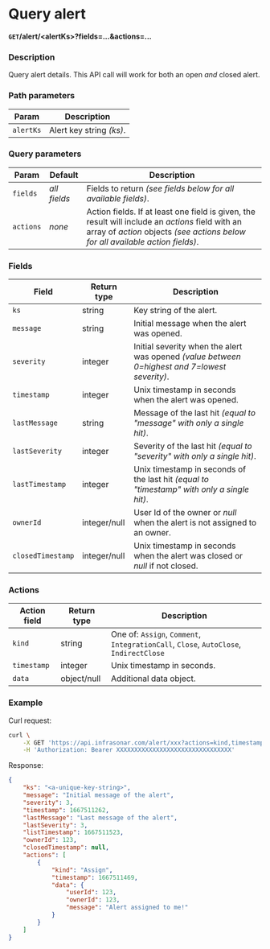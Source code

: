 # Query alert
**`GET`/alert/<alertKs\>?fields=...&actions=...**

### Description
Query alert details. This API call will work for both an open _and_ closed alert.

### Path parameters

Param               | Description
--------------------|-------------
`alertKs`           | Alert key string _(ks)_.

### Query parameters

Param               | Default           | Description
--------------------|-------------------|-------------
`fields`            | _all fields_      | Fields to return _(see fields below for all available fields)_.
`actions`           | _none_            | Action fields. If at least one field is given, the result will include an _actions_ field with an array of _action_ objects _(see actions below for all available action fields)_.

### Fields

Field               | Return type   | Description
--------------------|---------------|-------------
`ks`                | string        | Key string of the alert.
`message`           | string        | Initial message when the alert was opened.
`severity`          | integer       | Initial severity when the alert was opened _(value between 0=highest and 7=lowest severity)_.
`timestamp`         | integer       | Unix timestamp in seconds when the alert was opened.
`lastMessage`       | string        | Message of the last hit _(equal to "message" with only a single hit)_.
`lastSeverity`      | integer       | Severity of the last hit _(equal to "severity" with only a single hit)_.
`lastTimestamp`     | integer       | Unix timestamp in seconds of the last hit _(equal to "timestamp" with only a single hit)_.
`ownerId`           | integer/null  | User Id of the owner or _null_ when the alert is not assigned to an owner.
`closedTimestamp`   | integer/null  | Unix timestamp in seconds when the alert was closed or _null_ if not closed.

### Actions

Action field        | Return type   | Description
--------------------|---------------|-------------
`kind`              | string        | One of: `Assign`, `Comment`, `IntegrationCall`, `Close`, `AutoClose`, `IndirectClose`
`timestamp`         | integer       | Unix timestamp in seconds.
`data`              | object/null   | Additional data object.

### Example
Curl request:
```bash
curl \
    -X GET 'https://api.infrasonar.com/alert/xxx?actions=kind,timestamp,data' \
    -H 'Authorization: Bearer XXXXXXXXXXXXXXXXXXXXXXXXXXXXXXXX'
```

Response:
```json
{
    "ks": "<a-unique-key-string>",
    "message": "Initial message of the alert",
    "severity": 3,
    "timestamp": 1667511262,
    "lastMessage": "Last message of the alert",
    "lastSeverity": 3,
    "listTimestamp": 1667511523,
    "ownerId": 123,
    "closedTimestamp": null,
    "actions": [
        {
            "kind": "Assign",
            "timestamp": 1667511469,
            "data": {
                "userId": 123,
                "ownerId": 123,
                "message": "Alert assigned to me!"
            }
        }
    ]
}
```
